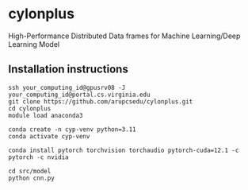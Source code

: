 # cylonplus
High-Performance Distributed Data frames for Machine Learning/Deep Learning Model


## Installation instructions
```
ssh your_computing_id@gpusrv08 -J your_computing_id@portal.cs.virginia.edu
git clone https://github.com/arupcsedu/cylonplus.git
cd cylonplus
module load anaconda3

conda create -n cyp-venv python=3.11
conda activate cyp-venv

conda install pytorch torchvision torchaudio pytorch-cuda=12.1 -c pytorch -c nvidia

cd src/model
python cnn.py

```

